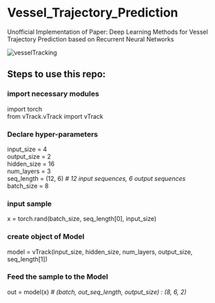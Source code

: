 # Vessel_Trajectory_Prediction

Unofficial Implementation of Paper: Deep Learning Methods for Vessel Trajectory
Prediction based on Recurrent Neural Networks

![vesselTracking](https://github.com/user-attachments/assets/8dd6ef95-6084-4a32-8e5a-27651a37f904)

## Steps to use this repo:

### import necessary modules
import torch \
from vTrack.vTrack import vTrack

### Declare hyper-parameters
input_size = 4 \
output_size = 2 \
hidden_size = 16 \
num_layers = 3 \
seq_length = (12, 6) _# 12 input sequences, 6 output sequences_ \
batch_size = 8

### input sample 
x = torch.rand(batch_size, seq_length[0], input_size)

### create object of Model
model = vTrack(input_size, hidden_size, num_layers, output_size, seq_length[1])

### Feed the sample to the Model
out = model(x) _# (batch, out_seq_length, output_size) : (8, 6, 2)_

